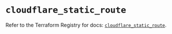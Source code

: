 # `cloudflare_static_route`

Refer to the Terraform Registry for docs: [`cloudflare_static_route`](https://registry.terraform.io/providers/cloudflare/cloudflare/4.31.0/docs/resources/static_route).
